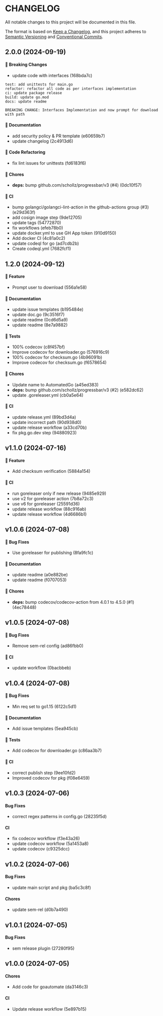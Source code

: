 # CHANGELOG

All notable changes to this project will be documented in this file.

The format is based on [Keep a Changelog](https://keepachangelog.com/en/1.1.0/),
and this project adheres to [Semantic Versioning](https://semver.org/spec/v2.0.0.html) and [Conventional Commits](https://www.conventionalcommits.org/en/v1.0.0/).

## 2.0.0 (2024-09-19)

#### 📣 Breaking Changes

* update code with interfaces (168bda7c)
```
test: add unittests for main.go
refactor: refactor all code as per interfaces implementation
ci: update package release
build: update go.mod
docs: update readme

BREAKING CHANGE: Interfaces Implementation and now prompt for download with path
```

#### 📄 Documentation

* add security policy & PR template (e60659b7)
* update changelog (2c4913d6)

#### 🔀 Code Refactoring

* fix lint issues for unittests (fd6183f6)

#### 🚧 Chores

* **deps:** bump github.com/schollz/progressbar/v3 (#4) (0dc10f57)

#### 🔁 CI

* bump golangci/golangci-lint-action in the github-actions group (#3) (e29d363f)
* add cosign image step (9de12705)
* update tags (54772870)
* fix workflows (efeb78b0)
* update docker.yml to use GH App token (910d9150)
* Add docker CI (4c81a0c2)
* update codeql for go (ad7cdb2b)
* Create codeql.yml (7682fcf1)


## 1.2.0 (2024-09-12)

#### 🎁 Feature

* Prompt user to download (556a1e58)

#### 📄 Documentation

* update issue templates (b195484e)
* update doc.go (9c3516f7)
* update readme (0cd6d5a9)
* update readme (8e7a9882)

#### 🔎 Tests

* 100% codecov (c8f457bf)
* Improve codecov for downloader.go (576916c9)
* 100% codecov for checksum.go (4b96091b)
* Improve codecov for checksum.go (f6578654)

#### 🚧 Chores

* Update name to AutomatedGo (a45ed383)
* **deps:** bump github.com/schollz/progressbar/v3 (#2) (e582dc62)
* update .goreleaser.yml (cb0a5e64)

#### 🔁 CI

* update release.yml (89bd3d4a)
* update incorrect path (90d938d0)
* update release workflow (a33cd70b)
* fix pkg.go.dev step (94880923)


## v1.1.0 (2024-07-16)

#### 🎁 Feature

* Add checksum verification (5884a154)

#### 🔁 CI

* run goreleaser only if new release (9485e929)
* use v2 for goreleaser action (7b8a72c3)
* use v6 for goreleaser (25591d36)
* update release workflow (88c916ab)
* update release workflow (4d6686b1)


## v1.0.6 (2024-07-08)

#### 🐞 Bug Fixes

* Use goreleaser for publishing (8fa9fc1c)

#### 📄 Documentation

* update readme (a0e882be)
* update readme (f0707053)

#### 🚧 Chores

* **deps:** bump codecov/codecov-action from 4.0.1 to 4.5.0 (#1) (4ec78448)


## v1.0.5 (2024-07-08)

#### 🐞 Bug Fixes

* Remove sem-rel config (ad86fbb0)

#### 🔁 CI

* update workflow (0bacbbeb)


## v1.0.4 (2024-07-08)

#### 🐞 Bug Fixes

* Min req set to go1.15 (6122c5d1)

#### 📄 Documentation

* Add issue templates (5ea945cb)

#### 🔎 Tests

* Add codecov for downloader.go (c86aa3b7)

#### 🔁 CI

* correct publish step (9ee10fd2)
* Improved codecov for pkg (f08e6459)


## v1.0.3 (2024-07-06)

#### Bug Fixes

* correct regex patterns in config.go (28235f5d)

#### CI

* fix codecov workflow (f3e43a26)
* update codecov workflow (5a1453a8)
* update codecov (c9325dcc)


## v1.0.2 (2024-07-06)

#### Bug Fixes

* update main script and pkg (ba5c3c8f)

#### Chores

* update sem-rel (d0b7a490)


## v1.0.1 (2024-07-05)

#### Bug Fixes

* sem release plugin (27280f95)


## v1.0.0 (2024-07-05)

#### Chores

* Add code for goautomate (da3146c3)

#### CI

* Update release workflow (5e897b15)
